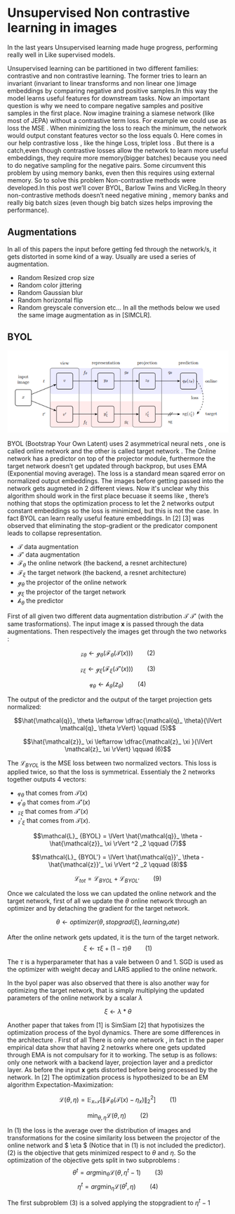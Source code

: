 # Unsupervised Non contrastive learning in images

In the last years Unsupervised learning made huge progress, performing really well in 
Like supervised models.

Unsupervised learning can be partitioned in two different families: contrastive and non contrastive learning. The former tries to learn an invariant (invariant to linear transforms and non linear one )image embeddings by comparing negative and positive samples.In this way the model learns useful features for downstream tasks. Now an important question is why we need to compare negative samples and positive samples in the first place. Now imagine training a siamese network (like most of JEPA) without a contrastive term loss. For example we could use as loss the MSE . When minimizing the loss to reach the minimum, the network would output constant features vector so the loss equals 0. Here comes in our help contrastive loss , like the hinge Loss, triplet loss .
But there is a catch,even though contrastive losses allow the network to learn more useful embeddings, they require more memory(bigger batches) because you need to do negative sampling for the negative pairs. Some circumvent this problem by using memory banks, even then this requires using external memory. So to solve this problem Non-contrastive methods were developed.In this post we’ll cover BYOL, Barlow Twins and VicReg.In theory non-contrastive methods doesn’t need negative mining , memory banks and really big batch sizes (even though big batch sizes helps improving the performance).

## Augmentations

In all of this papers the input before getting fed through the network/s, it gets distorted in some kind of a way. Usually are used a series of augmentation.
- Random Resized crop size
- Random color jittering
- Random Gaussian blur
- Random horizontal flip
- Random greyscale conversion
etc...
In all the methods below we used the same image augmentation as in [SIMCLR].
## BYOL

![byol images](https://github.com/markpesic/markpesic.github.io/blob/master/images/byol.png)

BYOL (Bootstrap Your Own Latent) uses 2 asymmetrical neural nets , one is called online network and the other is called target network . The Online network has a predictor on top of the projector module, furthermore the target network doesn’t get updated through backprop, but uses EMA (Exponential moving average). The loss is a standard mean sqared error on normalized output embeddings. The images before getting passed into the network gets augmeted in 2 different views. Now it's unclear why this algorithm should work in the first place becuase it seems like , there’s nothing that stops the optimization process to let the 2 networks output constant embeddings so the loss is minimized, but this is not the case. In fact BYOL can learn really useful feature embeddings. In [2] [3] was observed that eliminating the stop-gradient or the predicator component leads to collapse representation.

- $\mathcal{T}$ data augmentation
- $\mathcal{T}'$ data augmentation 
- $\mathcal{F}_\theta$ the online network (the backend, a resnet architecture)
- $\mathcal{F}_\xi$ the target network (the backend, a resnet architecture)
- $\mathcal{g}_\theta$ the projector of the online network
- $\mathcal{g}_\xi$ the projector of the target network
- $\mathcal{h}_\theta$ the predictor

First of all given two different data augmentation distribution $\mathcal{T}$ $\mathcal{T}'$ (with the same trasformations). The input image **x** is passed through the data augmentations.
Then respectively the images get through the two networks :

$$\mathcal{z}_ \theta \leftarrow \mathcal{g}_ \theta(\mathcal{F}_ \theta(\mathcal{T}(x))) \qquad (2)$$

$$\mathcal{z}_ \xi \leftarrow \mathcal{g}_ \xi(\mathcal{F}_ \xi(\mathcal{T}'(x))) \qquad (3)$$

$$\mathcal{q}_ \theta \leftarrow \mathcal{h}_ \theta(z_\theta) \qquad (4)$$

The output of the predictor and the output of the target projection gets normalized:

$$\hat{\mathcal{q}}_ \theta \leftarrow \dfrac{\mathcal{q}_ \theta}{\lVert \mathcal{q}_ \theta \rVert} \qquad (5)$$

$$\hat{\mathcal{z}}_ \xi \leftarrow \dfrac{\mathcal{z}_ \xi }{\lVert \mathcal{z}_ \xi \rVert} \qquad (6)$$

The $\mathcal{L}_ {BYOL}$ is the MSE loss between two normalized vectors. This loss is applied twice, so that the loss is symmetrical.
Essentialy the 2 networks together outputs 4 vectors:
- $\mathcal{q}_ \theta$ that comes from $\mathcal{T}(x)$
- $\mathcal{q}'_ \theta$ that comes from $\mathcal{T}'(x)$
- $\mathcal{z}_ \xi$ that comes from $\mathcal{T}'(x)$
- $\mathcal{z}'_ \xi$ that comes from $\mathcal{T}(x)$. 

$$\mathcal{L}_ {BYOL} = \lVert \hat{\mathcal{q}}_ \theta - \hat{\mathcal{z}}_ \xi \rVert ^2 _2 \qquad (7)$$

$$\mathcal{L}_ {BYOL'} = \lVert \hat{\mathcal{q}}'_ \theta - \hat{\mathcal{z}}'_ \xi \rVert ^2 _2 \qquad (8)$$

$$\mathcal{L}_ {tot} = \mathcal{L}_ {BYOL} + \mathcal{L}_ {BYOL'} \qquad(9)$$

Once we calculated the loss we can updated the online network and the target network, first of all we update the $\theta$ online network through an optimizer and by detaching the gradient for the target network.

$$\theta \leftarrow optimizer(\theta, stopgrad(\xi), learning_rate)$$

After the online network gets updated, it is the turn of the target network.
$$\xi \leftarrow \tau\xi + (1 - \tau)\theta \qquad(1)$$

The $\tau$ is a hyperparameter that has a vale between 0 and 1. SGD is used as the optimizer with weight decay and LARS applied to the online network.

In the byol paper was also observed that there is also another way for optimizing the target network, that is simply multiplying the updated parameters of the online network
by a scalar $\lambda$  

$$\xi \leftarrow \lambda * \theta$$

Another paper that takes from [1] is SimSiam [2] that hypotisizes the optimization process of the byol dynamics. There are some differences in the architecture . First of all
There is only one network , in fact in the paper empirical data show that having 2 netowrks where one gets updated through EMA is not compulsary for it to working. The setup is as follows: only one network with a backend layer, projection layer and a predictor layer. As before the input **x** gets distorted before being processed by the network.
 In [2] The optimization process is hypothesized to be an EM algorithm Expectation-Maximization:

$$ \mathcal{L}(\theta, \eta) = \mathbb{E}_x, _\mathcal{T}[\lVert\mathcal{F} _\theta(\mathcal{T}(x) - \eta_x)\rVert ^2 _2] \qquad (1) $$

$$ \min_{\theta,\eta} \mathcal{L}(\theta, \eta) \qquad (2) $$

In (1) the loss is the average over the distribution of images and transformations for the cosine similarity loss between the projector of the online network and $ \eta $ (Notice that in (1) is not included the predictor). (2) is the objective that gets minimized respect to $\theta$ and $\eta$. So the optimization of the objective gets split in two subproblems :
$$\theta^t = arg\min_{\theta} \mathcal{L}(\theta, \eta^t-1) \qquad (3)$$
$$\eta^t = arg\min_{\eta} \mathcal{L}(\theta^t, \eta) \qquad (4)$$

The first subproblem (3) is a solved applying the stopgradient to $\eta^t-1$ 



